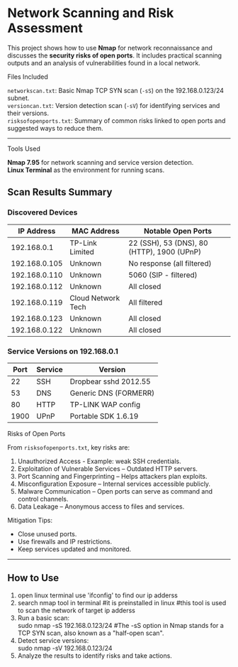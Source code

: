 # Network Scanning and Risk Assessment

This project shows how to use **Nmap** for network reconnaissance and discusses the **security risks of open ports**. 
It includes practical scanning outputs and an analysis of vulnerabilities found in a local network.

Files Included

`networkscan.txt`: Basic Nmap TCP SYN scan (`-sS`) on the 192.168.0.123/24 subnet.  
`versioncan.txt`: Version detection scan (`-sV`) for identifying services and their versions.  
`risksofopenports.txt`: Summary of common risks linked to open ports and suggested ways to reduce them.

---

Tools Used

**Nmap 7.95** for network scanning and service version detection.  
**Linux Terminal** as the environment for running scans.

## Scan Results Summary

### Discovered Devices

| IP Address       | MAC Address            | Notable Open Ports         |
|------------------|------------------------|-----------------------------|
| 192.168.0.1      | TP-Link Limited        | 22 (SSH), 53 (DNS), 80 (HTTP), 1900 (UPnP) |
| 192.168.0.105    | Unknown                | No response (all filtered) |
| 192.168.0.110    | Unknown                | 5060 (SIP - filtered)      |
| 192.168.0.112    | Unknown                | All closed                 |
| 192.168.0.119    | Cloud Network Tech     | All filtered               |
| 192.168.0.123    | Unknown                | All closed                 |
| 192.168.0.122    | Unknown                | All closed                 |

### Service Versions on 192.168.0.1

| Port | Service | Version |
|------|---------|---------|
| 22   | SSH     | Dropbear sshd 2012.55 |
| 53   | DNS     | Generic DNS (FORMERR) |
| 80   | HTTP    | TP-LINK WAP config    |
| 1900 | UPnP    | Portable SDK 1.6.19   |

Risks of Open Ports

From `risksofopenports.txt`, key risks are:

1. Unauthorized Access - Example: weak SSH credentials.
2. Exploitation of Vulnerable Services – Outdated HTTP servers.
3. Port Scanning and Fingerprinting – Helps attackers plan exploits.
4. Misconfiguration Exposure – Internal services accessible publicly.
5. Malware Communication – Open ports can serve as command and control channels.
6. Data Leakage – Anonymous access to files and services.

Mitigation Tips:
- Close unused ports.
- Use firewalls and IP restrictions.
- Keep services updated and monitored.

---

## How to Use
1. open linux terminal
   use 'ifconfig' to find our ip adderss
2. search nmap tool in terminal #it is preinstalled in linux
   #this tool is used to scan the network of target ip adderss
3. Run a basic scan:  
   sudo nmap -sS 192.168.0.123/24  #The -sS option in Nmap stands for a TCP SYN scan, also known as a "half-open scan".
4. Detect service versions:  
   sudo nmap -sV 192.168.0.123/24
5. Analyze the results to identify risks and take actions.
